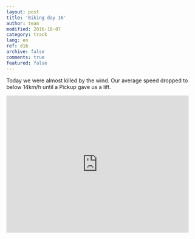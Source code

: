 ```yaml
---   
layout: post 
title: 'Biking day 16'  
author: team 
modified: 2016-10-07
category: track 
lang: en 
ref: d16
archive: false 
comments: true 
featured: false 
--- 
```


 Today we were almost killed by the wind. Our average speed dropped to below 14km/h until a Pickup gave us a lift.                                                                                                                                                                                                                                                                   

<iframe width='480' height='360' src='http://track-kit.net/maps_s3/?v=embed&track=230351.gpx' frameborder='0' allowfullscreen></iframe>